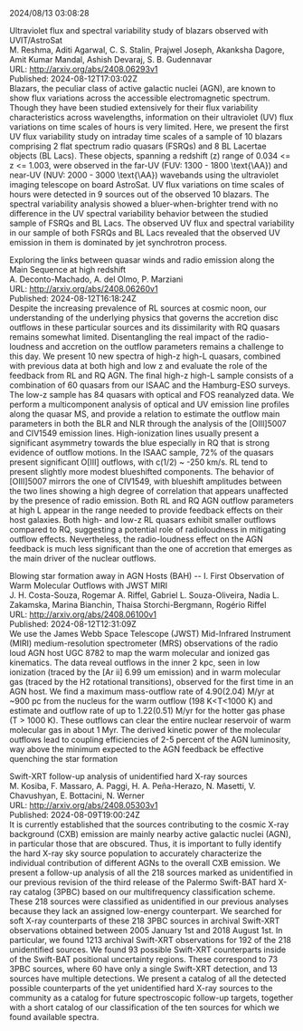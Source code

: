 2024/08/13 03:08:28  

Ultraviolet flux and spectral variability study of blazars observed with
  UVIT/AstroSat  
M. Reshma, Aditi Agarwal, C. S. Stalin, Prajwel Joseph, Akanksha Dagore, Amit Kumar Mandal, Ashish Devaraj, S. B. Gudennavar  
URL: http://arxiv.org/abs/2408.06293v1  
Published: 2024-08-12T17:03:02Z  
  Blazars, the peculiar class of active galactic nuclei (AGN), are known to show flux variations across the accessible electromagnetic spectrum. Though they have been studied extensively for their flux variability characteristics across wavelengths, information on their ultraviolet (UV) flux variations on time scales of hours is very limited. Here, we present the first UV flux variability study on intraday time scales of a sample of 10 blazars comprising 2 flat spectrum radio quasars (FSRQs) and 8 BL Lacertae objects (BL Lacs). These objects, spanning a redshift (z) range of 0.034 &lt;= z &lt;= 1.003, were observed in the far-UV (FUV: 1300 - 1800 \text{\AA}) and near-UV (NUV: 2000 - 3000 \text{\AA}) wavebands using the ultraviolet imaging telescope on board AstroSat. UV flux variations on time scales of hours were detected in 9 sources out of the observed 10 blazars. The spectral variability analysis showed a bluer-when-brighter trend with no difference in the UV spectral variability behavior between the studied sample of FSRQs and BL Lacs. The observed UV flux and spectral variability in our sample of both FSRQs and BL Lacs revealed that the observed UV emission in them is dominated by jet synchrotron process.   

Exploring the links between quasar winds and radio emission along the
  Main Sequence at high redshift  
A. Deconto-Machado, A. del Olmo, P. Marziani  
URL: http://arxiv.org/abs/2408.06260v1  
Published: 2024-08-12T16:18:24Z  
  Despite the increasing prevalence of RL sources at cosmic noon, our understanding of the underlying physics that governs the accretion disc outflows in these particular sources and its dissimilarity with RQ quasars remains somewhat limited. Disentangling the real impact of the radio-loudness and accretion on the outflow parameters remains a challenge to this day. We present 10 new spectra of high-z high-L quasars, combined with previous data at both high and low z and evaluate the role of the feedback from RL and RQ AGN. The final high-z high-L sample consists of a combination of 60 quasars from our ISAAC and the Hamburg-ESO surveys. The low-z sample has 84 quasars with optical and FOS reanalyzed data. We perform a multicomponent analysis of optical and UV emission line profiles along the quasar MS, and provide a relation to estimate the outflow main parameters in both the BLR and NLR through the analysis of the [OIII]5007 and CIV1549 emission lines. High-ionization lines usually present a significant asymmetry towards the blue especially in RQ that is strong evidence of outflow motions. In the ISAAC sample, 72% of the quasars present significant O[III] outflows, with c(1/2) ~ -250 km/s. RL tend to present slightly more modest blueshifted components. The behavior of [OIII]5007 mirrors the one of CIV1549, with blueshift amplitudes between the two lines showing a high degree of correlation that appears unaffected by the presence of radio emission. Both RL and RQ AGN outflow parameters at high L appear in the range needed to provide feedback effects on their host galaxies. Both high- and low-z RL quasars exhibit smaller outflows compared to RQ, suggesting a potential role of radioloudness in mitigating outflow effects. Nevertheless, the radio-loudness effect on the AGN feedback is much less significant than the one of accretion that emerges as the main driver of the nuclear outflows.   

Blowing star formation away in AGN Hosts (BAH) -- I. First Observation
  of Warm Molecular Outflows with JWST MIRI  
J. H. Costa-Souza, Rogemar A. Riffel, Gabriel L. Souza-Oliveira, Nadia L. Zakamska, Marina Bianchin, Thaisa Storchi-Bergmann, Rogério Riffel  
URL: http://arxiv.org/abs/2408.06100v1  
Published: 2024-08-12T12:31:09Z  
  We use the James Webb Space Telescope (JWST) Mid-Infrared Instrument (MIRI) medium-resolution spectrometer (MRS) observations of the radio loud AGN host UGC 8782 to map the warm molecular and ionized gas kinematics. The data reveal outflows in the inner 2 kpc, seen in low ionization (traced by the [Ar ii] 6.99 um emission) and in warm molecular gas (traced by the H2 rotational transitions), observed for the first time in an AGN host. We find a maximum mass-outflow rate of 4.90(2.04) M/yr at ~900 pc from the nucleus for the warm outflow (198 K&lt;T&lt;1000 K) and estimate and outflow rate of up to 1.22(0.51) M/yr for the hotter gas phase (T &gt; 1000 K). These outflows can clear the entire nuclear reservoir of warm molecular gas in about 1 Myr. The derived kinetic power of the molecular outflows lead to coupling efficiencies of 2-5 percent of the AGN luminosity, way above the minimum expected to the AGN feedback be effective quenching the star formation   

Swift-XRT follow-up analysis of unidentified hard X-ray sources  
M. Kosiba, F. Massaro, A. Paggi, H. A. Peña-Herazo, N. Masetti, V. Chavushyan, E. Bottacini, N. Werner  
URL: http://arxiv.org/abs/2408.05303v1  
Published: 2024-08-09T19:00:24Z  
  It is currently established that the sources contributing to the cosmic X-ray background (CXB) emission are mainly nearby active galactic nuclei (AGN), in particular those that are obscured. Thus, it is important to fully identify the hard X-ray sky source population to accurately characterize the individual contribution of different AGNs to the overall CXB emission. We present a follow-up analysis of all the 218 sources marked as unidentified in our previous revision of the third release of the Palermo Swift-BAT hard X-ray catalog (3PBC) based on our multifrequency classification scheme. These 218 sources were classified as unidentified in our previous analyses because they lack an assigned low-energy counterpart. We searched for soft X-ray counterparts of these 218 3PBC sources in archival Swift-XRT observations obtained between 2005 January 1st and 2018 August 1st. In particular, we found 1213 archival Swift-XRT observations for 192 of the 218 unidentified sources. We found 93 possible Swift-XRT counterparts inside of the Swift-BAT positional uncertainty regions. These correspond to 73 3PBC sources, where 60 have only a single Swift-XRT detection, and 13 sources have multiple detections. We present a catalog of all the detected possible counterparts of the yet unidentified hard X-ray sources to the community as a catalog for future spectroscopic follow-up targets, together with a short catalog of our classification of the ten sources for which we found available spectra.   

